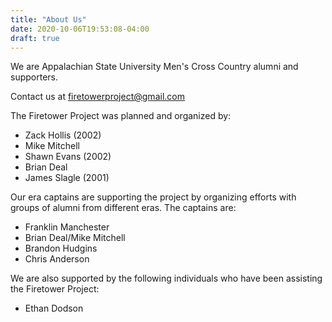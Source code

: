 ```yaml
---
title: "About Us"
date: 2020-10-06T19:53:08-04:00
draft: true
---
```

We are Appalachian State University Men's Cross Country alumni and supporters.

Contact us at [firetowerproject@gmail.com](mailto:firetowerproject@gmail.com)

The Firetower Project was planned and organized by:

* Zack Hollis (2002)
* Mike Mitchell
* Shawn Evans (2002)
* Brian Deal
* James Slagle (2001)

Our era captains are supporting the project by organizing efforts with groups of alumni from different eras. The captains are:

* Franklin Manchester
* Brian Deal/Mike Mitchell
* Brandon Hudgins
* Chris Anderson

We are also supported by the following individuals who have been assisting the Firetower Project:

* Ethan Dodson
